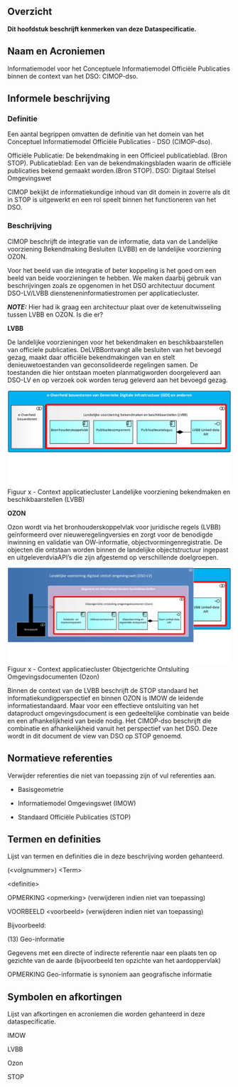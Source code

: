 Overzicht
---------

**Dit hoofdstuk beschrijft kenmerken van deze Dataspecificatie.**

Naam en Acroniemen
------------------

Informatiemodel voor het Conceptuele Informatiemodel Officiële Publicaties binnen de context van het DSO: CIMOP-dso.

Informele beschrijving
----------------------

### Definitie

Een aantal begrippen omvatten de definitie van het domein van het Conceptuel Informatiemodel Officiële Publicaties - DSO (CIMOP-dso).

Officiële Publicatie: De bekendmaking in een Officieel publicatieblad. (Bron STOP).
Publicatieblad: Een van de bekendmakingsbladen waarin de officiële publicaties bekend gemaakt worden.(Bron STOP).
DSO: Digitaal Stelsel Omgevingswet

CIMOP bekijkt de informatiekundige inhoud van dit domein in zoverre als dit in STOP is uitgewerkt en een rol speelt binnen het functioneren van het DSO.

### Beschrijving

CIMOP beschrijft de integratie van de informatie, data van de Landelijke voorziening Bekendmaking Besluiten (LVBB) en de landelijke voorziening OZON.

Voor het beeld van die integratie of beter koppeling is het goed om een beeld van beide voorzieningen te hebben. We maken daarbij gebruik van beschrijvingen zoals ze opgenomen in het DSO architectuur document DSO-LV/LVBB diensteneninformatiestromen per applicatiecluster.

**_NOTE:_** Hier had ik graag een architectuur plaat over de ketenuitwisseling tussen LVBB en OZON. Is die er?

**LVBB**

De landelijke voorzieningen voor het bekendmaken en beschikbaarstellen van officiele publicaties. DeLVBBontvangt alle besluiten van het bevoegd gezag, maakt daar officiële bekendmakingen van en stelt denieuwetoestanden van geconsolideerde regelingen samen. De toestanden die hier ontstaan moeten planmatigworden doorgeleverd aan DSO-LV en op verzoek ook worden terug geleverd aan het bevoegd gezag.

![](media/LVBB-architectuur.png)
Figuur x - Context applicatiecluster Landelijke voorziening bekendmaken en beschikbaarstellen (LVBB)

**OZON**

Ozon wordt via het bronhouderskoppelvlak voor juridische regels (LVBB) geïnformeerd over nieuweregelingversies en zorgt voor de benodigde inwinning en validatie van OW-informatie, objectvormingenregistratie. De objecten die ontstaan worden binnen de landelijke objectstructuur ingepast en uitgeleverdviaAPI’s die zijn afgestemd op verschillende doelgroepen.

![](media/OZON-architectuur.png)
Figuur x - Context applicatiecluster Objectgerichte Ontsluiting Omgevingsdocumenten (Ozon)


Binnen de context van de LVBB beschrijft de STOP standaard het informatiekundigperspectief en binnen OZON is IMOW de leidende informatiestandaard. Maar voor een effectieve ontsluiting van het dataproduct omgevingsdocument is een gedeeltelijke combinatie van beide en een afhankelijkheid van beide nodig. Het CIMOP-dso beschrijft die combinatie en afhankelijkheid vanuit het perspectief van het DSO. Deze wordt in dit document de view van DSO op STOP genoemd.


Normatieve referenties
----------------------

Verwijder referenties die niet van toepassing zijn of vul referenties aan.

-	Basisgeometrie

-   Informatiemodel Omgevingswet (IMOW)

-   Standaard Officiële Publicaties (STOP)



Termen en definities
--------------------

Lijst van termen en definities die in deze beschrijving worden gehanteerd.

(\<volgnummer\>) \<Term\>

\<definitie\>

OPMERKING \<opmerking\> (verwijderen indien niet van toepassing)

VOORBEELD \<voorbeeld\> (verwijderen indien niet van toepassing)

Bijvoorbeeld:

(13) Geo-informatie

Gegevens met een directe of indirecte referentie naar een plaats ten op gezichte
van de aarde (bijvoorbeeld ten opzichte van het aardoppervlak)

OPMERKING Geo-informatie is synoniem aan geografische informatie

Symbolen en afkortingen
-----------------------

Lijst van afkortingen en acroniemen die worden gehanteerd in deze
dataspecificatie.

IMOW

LVBB

Ozon

STOP


